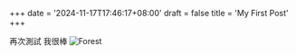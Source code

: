 +++
date = '2024-11-17T17:46:17+08:00'
draft = false
title = 'My First Post'
+++

再次測試 我很棒
<img src="/doudouu0504blog/images/forest.jpg" alt="Forest">
